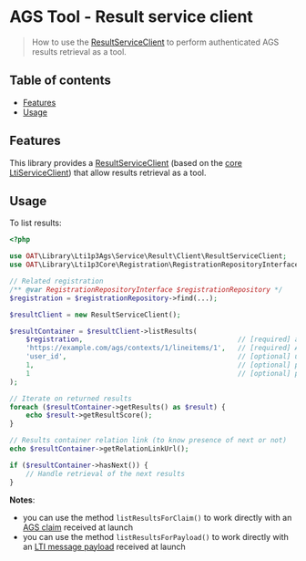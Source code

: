 # AGS Tool - Result service client

> How to use the [ResultServiceClient](../../src/Service/Result/Client/ResultServiceClient.php) to perform authenticated AGS results retrieval as a tool.

## Table of contents

- [Features](#features)
- [Usage](#usage)

## Features

This library provides a [ResultServiceClient](../../src/Service/Result/Client/ResultServiceClient.php)  (based on the [core LtiServiceClient](https://github.com/oat-sa/lib-lti1p3-core/blob/master/doc/service/service-client.md)) that allow results retrieval as a tool.

## Usage

To list results:

```php
<?php

use OAT\Library\Lti1p3Ags\Service\Result\Client\ResultServiceClient;
use OAT\Library\Lti1p3Core\Registration\RegistrationRepositoryInterface;

// Related registration
/** @var RegistrationRepositoryInterface $registrationRepository */
$registration = $registrationRepository->find(...);

$resultClient = new ResultServiceClient();

$resultContainer = $resultClient->listResults(
    $registration,                                      // [required] as the tool, it will call the platform of this registration
    'https://example.com/ags/contexts/1/lineitems/1',   // [required] AGS line item url to list the results from
    'user_id',                                          // [optional] user identifier (default none)
    1,                                                  // [optional] pagination limit to return (default none)
    1                                                   // [optional] pagination offset (default none)
);

// Iterate on returned results
foreach ($resultContainer->getResults() as $result) {
    echo $result->getResultScore();
}

// Results container relation link (to know presence of next or not)
echo $resultContainer->getRelationLinkUrl();

if ($resultContainer->hasNext()) {
    // Handle retrieval of the next results
}
```

**Notes**:

- you can use the method `listResultsForClaim()` to work directly with an [AGS claim](https://github.com/oat-sa/lib-lti1p3-core/blob/master/src/Message/Payload/Claim/AgsClaim.php) received at launch
- you can use the method `listResultsForPayload()` to work directly with an [LTI message payload](https://github.com/oat-sa/lib-lti1p3-core/blob/master/src/Message/Payload/LtiMessagePayloadInterface.php) received at launch

